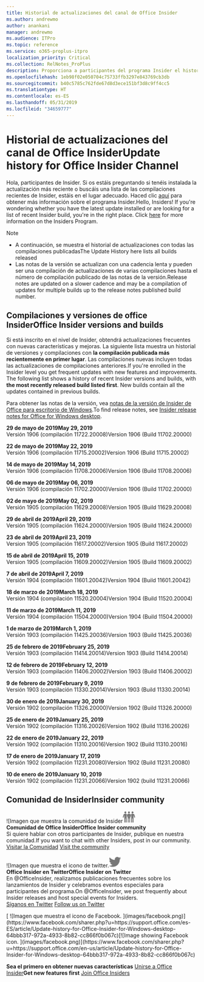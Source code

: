 ```yaml
---
title: Historial de actualizaciones del canal de Office Insider
ms.author: andrewmo
author: anankani
manager: andrewmo
ms.audience: ITPro
ms.topic: reference
ms.service: o365-proplus-itpro
localization_priority: Critical
ms.collection: RelNotes_ProPlus
description: Proporciona a participantes del programa Insider el historial de actualizaciones de los lanzamientos del canal mensual del modo anticipado de Insider para versiones de escritorio de Windows
ms.openlocfilehash: 1eb98f02e050704c75733ffb3297e843769cb3db
ms.sourcegitcommit: b40c5785c762fde67d8d3ece151bf3d8c9ff4cc5
ms.translationtype: HT
ms.contentlocale: es-ES
ms.lasthandoff: 05/31/2019
ms.locfileid: "34659777"
---
```

# <a name="update-history-for-office-insider-channel"></a><span data-ttu-id="ed4b9-103">Historial de actualizaciones del canal de Office Insider</span><span class="sxs-lookup"><span data-stu-id="ed4b9-103">Update history for Office Insider Channel</span></span>

<span data-ttu-id="ed4b9-p101">Hola, participantes de Insider. Si os estáis preguntando si tenéis instalada la actualización más reciente o buscáis una lista de las compilaciones recientes de Insider, estáis en el lugar adecuado. Haced clic [aquí](https://insider.office.com/) para obtener más información sobre el programa Insider.</span><span class="sxs-lookup"><span data-stu-id="ed4b9-p101">Hello, Insiders! If you're wondering whether you have the latest update installed or are looking for a list of recent Insider build, you're in the right place. Click [here](https://insider.office.com/) for more information on the Insiders Program.</span></span>

> [!NOTE]
> - <span data-ttu-id="ed4b9-107">A continuación, se muestra el historial de actualizaciones con todas las compilaciones publicadas</span><span class="sxs-lookup"><span data-stu-id="ed4b9-107">The Update History here lists all builds released</span></span>
> - <span data-ttu-id="ed4b9-108">Las notas de la versión se actualizan con una cadencia lenta y pueden ser una compilación de actualizaciones de varias compilaciones hasta el número de compilación publicado de las notas de la versión.</span><span class="sxs-lookup"><span data-stu-id="ed4b9-108">Release notes are updated on a slower cadence and may be a compilation of updates for multiple builds up to the release notes published build number.</span></span>



## <a name="office-insider-versions-and-builds"></a><span data-ttu-id="ed4b9-109">Compilaciones y versiones de office Insider</span><span class="sxs-lookup"><span data-stu-id="ed4b9-109">Office Insider versions and builds</span></span>

<span data-ttu-id="ed4b9-p102">Si está inscrito en el nivel de Insider, obtendrá actualizaciones frecuentes con nuevas características y mejoras. La siguiente lista muestra un historial de versiones y compilaciones con **la compilación publicada más recientemente en primer lugar**. Las compilaciones nuevas incluyen todas las actualizaciones de compilaciones anteriores.</span><span class="sxs-lookup"><span data-stu-id="ed4b9-p102">If you're enrolled in the Insider level you get frequent updates with new features and improvements. The following list shows a history of recent Insider versions and builds, with **the most recently released build listed first**. New builds contain all the updates contained in previous builds.</span></span> 

<span data-ttu-id="ed4b9-113">Para obtener las notas de la versión, vea [notas de la versión de Insider de Office para escritorio de Windows](https://docs.microsoft.com/es-ES/OfficeUpdates/release-notes-office-insider).</span><span class="sxs-lookup"><span data-stu-id="ed4b9-113">To find release notes, see [Insider release notes for Office for Windows desktop](https://docs.microsoft.com/en-us/OfficeUpdates/release-notes-office-insider).</span></span>

[//]: # (NO ELIMINAR)


<span data-ttu-id="ed4b9-115">**29 de mayo de 2019**</span><span class="sxs-lookup"><span data-stu-id="ed4b9-115">**May 29, 2019**</span></span><br/>
<span data-ttu-id="ed4b9-116">Versión 1906 (compilación 11722.20008)</span><span class="sxs-lookup"><span data-stu-id="ed4b9-116">Version 1906 (Build 11702.20000)</span></span><br/>

<span data-ttu-id="ed4b9-117">**22 de mayo de 2019**</span><span class="sxs-lookup"><span data-stu-id="ed4b9-117">**May 22, 2019**</span></span><br/> <span data-ttu-id="ed4b9-118">Versión 1906 (compilación 11715.20002)</span><span class="sxs-lookup"><span data-stu-id="ed4b9-118">Version 1906 (Build 11715.20002)</span></span><br/> 

<span data-ttu-id="ed4b9-119">**14 de mayo de 2019**</span><span class="sxs-lookup"><span data-stu-id="ed4b9-119">**May 14, 2019**</span></span><br/> <span data-ttu-id="ed4b9-120">Versión 1906 (compilación 11708.20006)</span><span class="sxs-lookup"><span data-stu-id="ed4b9-120">Version 1906 (Build 11708.20006)</span></span><br/>

<span data-ttu-id="ed4b9-121">**06 de mayo de 2019**</span><span class="sxs-lookup"><span data-stu-id="ed4b9-121">**May 06, 2019**</span></span><br/>
<span data-ttu-id="ed4b9-122">Versión 1906 (compilación 11702.20000)</span><span class="sxs-lookup"><span data-stu-id="ed4b9-122">Version 1906 (Build 11702.20000)</span></span><br/>

<span data-ttu-id="ed4b9-123">**02 de mayo de 2019**</span><span class="sxs-lookup"><span data-stu-id="ed4b9-123">**May 02, 2019**</span></span><br/>
<span data-ttu-id="ed4b9-124">Versión 1905 (compilación 11629.20008)</span><span class="sxs-lookup"><span data-stu-id="ed4b9-124">Version 1905 (Build 11629.20008)</span></span><br/>

<span data-ttu-id="ed4b9-125">**29 de abril de 2019**</span><span class="sxs-lookup"><span data-stu-id="ed4b9-125">**April 29, 2019**</span></span><br/>
<span data-ttu-id="ed4b9-126">Versión 1905 (compilación 11624.20000)</span><span class="sxs-lookup"><span data-stu-id="ed4b9-126">Version 1905 (Build 11624.20000)</span></span><br/>

<span data-ttu-id="ed4b9-127">**23 de abril de 2019**</span><span class="sxs-lookup"><span data-stu-id="ed4b9-127">**April 23, 2019**</span></span><br/> <span data-ttu-id="ed4b9-128">Version 1905 (compilación 11617.20002)</span><span class="sxs-lookup"><span data-stu-id="ed4b9-128">Version 1905 (Build 11617.20002)</span></span><br/>

<span data-ttu-id="ed4b9-129">**15 de abril de 2019**</span><span class="sxs-lookup"><span data-stu-id="ed4b9-129">**April 15, 2019**</span></span><br/> <span data-ttu-id="ed4b9-130">Version 1905 (compilación 11609.20002)</span><span class="sxs-lookup"><span data-stu-id="ed4b9-130">Version 1905 (Build 11609.20002)</span></span><br/>

<span data-ttu-id="ed4b9-131">**7 de abril de 2019**</span><span class="sxs-lookup"><span data-stu-id="ed4b9-131">**April 7, 2019**</span></span><br/> <span data-ttu-id="ed4b9-132">Versión 1904 (compilación 11601.20042)</span><span class="sxs-lookup"><span data-stu-id="ed4b9-132">Version 1904 (Build 11601.20042)</span></span><br/>

<span data-ttu-id="ed4b9-133">**18 de marzo de 2019**</span><span class="sxs-lookup"><span data-stu-id="ed4b9-133">**March 18, 2019**</span></span><br/> <span data-ttu-id="ed4b9-134">Versión 1904 (compilación 11520.20004)</span><span class="sxs-lookup"><span data-stu-id="ed4b9-134">Version 1904 (Build 11520.20004)</span></span><br/>

<span data-ttu-id="ed4b9-135">**11 de marzo de 2019**</span><span class="sxs-lookup"><span data-stu-id="ed4b9-135">**March 11, 2019**</span></span><br/> <span data-ttu-id="ed4b9-136">Versión 1904 (compilación 11504.20000)</span><span class="sxs-lookup"><span data-stu-id="ed4b9-136">Version 1904 (Build 11504.20000)</span></span><br/>

<span data-ttu-id="ed4b9-137">**1 de marzo de 2019**</span><span class="sxs-lookup"><span data-stu-id="ed4b9-137">**March 1, 2019**</span></span><br/> <span data-ttu-id="ed4b9-138">Versión 1903 (compilación 11425.20036)</span><span class="sxs-lookup"><span data-stu-id="ed4b9-138">Version 1903 (Build 11425.20036)</span></span><br/> 

<span data-ttu-id="ed4b9-139">**25 de febrero de 2019**</span><span class="sxs-lookup"><span data-stu-id="ed4b9-139">**February 25, 2019**</span></span><br/> <span data-ttu-id="ed4b9-140">Versión 1903 (compilación 11414.20014)</span><span class="sxs-lookup"><span data-stu-id="ed4b9-140">Version 1903 (Build 11414.20014)</span></span><br/> 

<span data-ttu-id="ed4b9-141">**12 de febrero de 2019**</span><span class="sxs-lookup"><span data-stu-id="ed4b9-141">**February 12, 2019**</span></span><br/> <span data-ttu-id="ed4b9-142">Versión 1903 (compilación 11406.20002)</span><span class="sxs-lookup"><span data-stu-id="ed4b9-142">Version 1903 (Build 11406.20002)</span></span><br/> 

<span data-ttu-id="ed4b9-143">**9 de febrero de 2019**</span><span class="sxs-lookup"><span data-stu-id="ed4b9-143">**February 9, 2019**</span></span><br/> <span data-ttu-id="ed4b9-144">Versión 1903 (compilación 11330.20014)</span><span class="sxs-lookup"><span data-stu-id="ed4b9-144">Version 1903 (Build 11330.20014)</span></span><br/> 

<span data-ttu-id="ed4b9-145">**30 de enero de 2019**</span><span class="sxs-lookup"><span data-stu-id="ed4b9-145">**January 30, 2019**</span></span><br/> <span data-ttu-id="ed4b9-146">Versión 1902 (compilación 11326.20000)</span><span class="sxs-lookup"><span data-stu-id="ed4b9-146">Version 1902 (Build 11326.20000)</span></span><br/> 

<span data-ttu-id="ed4b9-147">**25 de enero de 2019**</span><span class="sxs-lookup"><span data-stu-id="ed4b9-147">**January 25, 2019**</span></span><br/> <span data-ttu-id="ed4b9-148">Versión 1902 (compilación 11316.20026)</span><span class="sxs-lookup"><span data-stu-id="ed4b9-148">Version 1902 (Build 11316.20026)</span></span><br/> 

<span data-ttu-id="ed4b9-149">**22 de enero de 2019**</span><span class="sxs-lookup"><span data-stu-id="ed4b9-149">**January 22, 2019**</span></span><br/> <span data-ttu-id="ed4b9-150">Versión 1902 (compilación 11310.20016)</span><span class="sxs-lookup"><span data-stu-id="ed4b9-150">Version 1902 (Build 11310.20016)</span></span><br/> 

<span data-ttu-id="ed4b9-151">**17 de enero de 2019**</span><span class="sxs-lookup"><span data-stu-id="ed4b9-151">**January 17, 2019**</span></span><br/> <span data-ttu-id="ed4b9-152">Versión 1902 (compilación 11231.20080)</span><span class="sxs-lookup"><span data-stu-id="ed4b9-152">Version 1902 (Build 11231.20080)</span></span><br/>

<span data-ttu-id="ed4b9-153">**10 de enero de 2019**</span><span class="sxs-lookup"><span data-stu-id="ed4b9-153">**January 10, 2019**</span></span><br/> <span data-ttu-id="ed4b9-154">Versión 1902 (compilación 11231.20066)</span><span class="sxs-lookup"><span data-stu-id="ed4b9-154">Version 1902 (build 11231.20066)</span></span><br/> 


## <a name="insider-community"></a><span data-ttu-id="ed4b9-155">Comunidad de Insider</span><span class="sxs-lookup"><span data-stu-id="ed4b9-155">Insider community</span></span>

<span data-ttu-id="ed4b9-156">![Imagen que muestra la comunidad de Insider</span><span class="sxs-lookup"><span data-stu-id="ed4b9-156">![Image showing insider community.</span></span> ](images/insidercommunity.png) <br/>
<span data-ttu-id="ed4b9-157">**Comunidad de Office Insider**</span><span class="sxs-lookup"><span data-stu-id="ed4b9-157">**Office Insider community**</span></span><br/> <span data-ttu-id="ed4b9-158">Si quiere hablar con otros participantes de Insider, publique en nuestra comunidad.</span><span class="sxs-lookup"><span data-stu-id="ed4b9-158">If you want to chat with other Insiders, post in our community.</span></span><br/><span data-ttu-id="ed4b9-159"> 
[Visitar la Comunidad](https://go.microsoft.com/fwlink/?linkid=843493)</span><span class="sxs-lookup"><span data-stu-id="ed4b9-159"> 
[Visit the community](https://go.microsoft.com/fwlink/?linkid=843493)</span></span><br/> 

<span data-ttu-id="ed4b9-160">![Imagen que muestra el icono de twitter.</span><span class="sxs-lookup"><span data-stu-id="ed4b9-160">![Image showing twitter icon.</span></span> ](images/twitter.png)<br/>
<span data-ttu-id="ed4b9-161">**Office Insider en Twitter**</span><span class="sxs-lookup"><span data-stu-id="ed4b9-161">**Office Insider on Twitter**</span></span><br/> <span data-ttu-id="ed4b9-162">En @OfficeInsider, realizamos publicaciones frecuentes sobre los lanzamientos de Insider y celebramos eventos especiales para participantes del programa.</span><span class="sxs-lookup"><span data-stu-id="ed4b9-162">On @OfficeInsider, we post frequently about Insider releases and host special events for Insiders.</span></span><br/><span data-ttu-id="ed4b9-163"> 
[Síganos en Twitter](https://go.microsoft.com/fwlink/?linkid=717717)</span><span class="sxs-lookup"><span data-stu-id="ed4b9-163"> 
[Follow us on Twitter](https://go.microsoft.com/fwlink/?linkid=717717)</span></span><br/> 

<span data-ttu-id="ed4b9-164">
  [
  ![Imagen que muestra el icono de Facebook. ](images/facebook.png)](https://www.facebook.com/sharer.php?u=https://support.office.com/es-ES/article/Update-history-for-Office-Insider-for-Windows-desktop-64bbb317-972a-4933-8b82-cc866f0b067c)</span><span class="sxs-lookup"><span data-stu-id="ed4b9-164">[![Image showing Facebook icon. ](images/facebook.png)](https://www.facebook.com/sharer.php?u=https://support.office.com/en-us/article/Update-history-for-Office-Insider-for-Windows-desktop-64bbb317-972a-4933-8b82-cc866f0b067c)</span></span>


<span data-ttu-id="ed4b9-165">**Sea el primero en obtener nuevas características**
[Unirse a Office Insider](https://insider.office.com/)</span><span class="sxs-lookup"><span data-stu-id="ed4b9-165">**Get new features first**
[Join Office Insiders](https://insider.office.com/)</span></span>